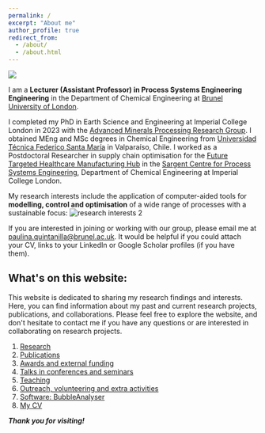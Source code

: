 ```yaml
---
permalink: /
excerpt: "About me"
author_profile: true
redirect_from: 
  - /about/
  - /about.html
---
```

![](/_pages/1.png)

I am a **Lecturer (Assistant Professor) in Process Systems Engineering Engineering** in the Department of Chemical Engineering at [Brunel University of London](https://www.brunel.ac.uk/people/paulina-quintanillaperez).

I completed my PhD in Earth Science and Engineering at Imperial College London in 2023 with the [Advanced Minerals Processing Research Group](https://www.imperial.ac.uk/earth-science/research/research-groups/amprg/). I obtained MEng and MSc degrees in Chemical Engineering from [Universidad Técnica Federico Santa María](https://www.usm.cl) in Valparaíso, Chile. I worked as a Postdoctoral Researcher in supply chain optimisation for the [Future Targeted Healthcare Manufacturing Hub](https://www.ucl.ac.uk/biochemical-engineering/research/research-and-training-centres/future-targeted-healthcare-manufacturing-hub) in the [Sargent Centre for Process Systems Engineering](https://www.imperial.ac.uk/process-systems-engineering/), Department of Chemical Engineering at Imperial College London.

My research interests include the application of computer-aided tools for **modelling, control and optimisation** of a wide range of processes with a sustainable focus:
![research interests 2](https://github.com/user-attachments/assets/d4cfb9e5-fd5c-4b3a-80f0-c80500ac7cfb)

If you are interested in joining or working with our group, please email me at paulina.quintanilla@brunel.ac.uk. It would be helpful if you could attach your CV, links to your LinkedIn or Google Scholar profiles (if you have them).


## What's on this website:

This website is dedicated to sharing my research findings and interests. Here, you can find information about my past and current research projects, publications, and collaborations. Please feel free to explore the website, and don't hesitate to contact me if you have any questions or are interested in collaborating on research projects. 

1. [Research](/research)
2. [Publications](/publications)
3. [Awards and external funding](/awards)
4. [Talks in conferences and seminars](/talks.html)
5. [Teaching](/teaching.html)
6. [Outreach, volunteering and extra activities](/outreach)
7. [Software: BubbleAnalyser](/software)
8. [My CV](/cv)

**_Thank you for visiting!_**

